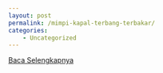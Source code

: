 ```yaml
---
layout: post
permalink: /mimpi-kapal-terbang-terbakar/
categories:
    - Uncategorized
---
```


[Baca Selengkapnya](/10)